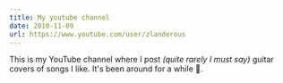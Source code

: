 ```yaml
---
title: My youtube channel
date: 2010-11-09
url: https://www.youtube.com/user/zlanderous
---
```


This is my YouTube channel where I post *(quite rarely I must say)* guitar covers of songs I like.  It's been around for a while 🙂. 